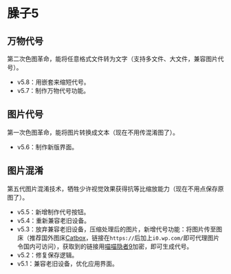 # 臊子5

## 万物代号

第二次色图革命，能将任意格式文件转为文字（支持多文件、大文件，兼容图片代号）。

- v5.8：用嵌套来缩短代号。
- v5.7：制作万物代号功能。

## 图片代号

第一次色图革命，能将图片转换成文本（现在不用传混淆图了）。

- v5.6：制作新版界面。

## 图片混淆

第五代图片混淆技术，牺牲少许视觉效果获得抗等比缩放能力（现在不用点保存原图了）。

- v5.5：新增制作代号按钮。
- v5.4：重新兼容老旧设备。
- v5.3：放弃兼容老旧设备，压缩处理后的图片，新增代号功能：将图片传至图床（推荐国外图床[Catbox](https://catbox.moe)，链接在`https://`后加上`i0.wp.com/`即可代理图片令国内可访问），获取到的链接用[喵喵隐者9](https://yinzhe9.netlify.app)加密，即可生成代号。
- v5.2：修复保存逻辑。
- v5.1：兼容老旧设备，优化应用界面。

